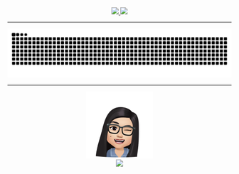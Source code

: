 <div align='center'>
 
<a href="https://github.com/agathalafaiety">
     <img height="170m" src="https://github-readme-stats.vercel.app/api?username=agathalafaiety&show_icons=true&theme=midnight-purple&include_all_commits=true&count_private=true"/>
     <img height="170em" src="https://github-readme-stats.vercel.app/api/top-langs/?username=agathalafaiety&layout=compact&langs_count=16&theme=midnight-purple"/><br>

---

 ![Snake animation](https://github.com/agathalafaiety/agathalafaiety/blob/output/github-contribution-grid-snake.svg)

---
   
  <img alt="agatha" height="150" width="150" src="imagens/agathavatar.png"> <br>
     <a href="https://www.linkedin.com/in/agathalafaiety" target="_blank"><img src="https://img.shields.io/badge/-LinkedIn-%230077B5?style=for-the-badge&logo=linkedin&logoColor=white" target="_blank"></a> 
 
 </div>
